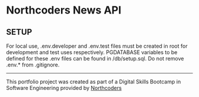 # Northcoders News API


## SETUP

For local use, .env.developer and .env.test files must be created in root for development and test uses respectively. PGDATABASE variables to be defined for these .env files can be found in /db/setup.sql. Do not remove .env.* from .gitignore.



--- 

This portfolio project was created as part of a Digital Skills Bootcamp in Software Engineering provided by [Northcoders](https://northcoders.com/)